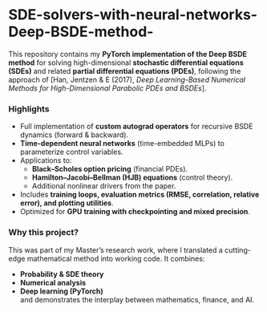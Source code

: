 # SDE-solvers-with-neural-networks-Deep-BSDE-method-
This repository contains my **PyTorch implementation of the Deep BSDE method** for solving high-dimensional **stochastic differential equations (SDEs)** and related **partial differential equations (PDEs)**, following the approach of [Han, Jentzen & E (2017), *Deep Learning-Based Numerical Methods for High-Dimensional Parabolic PDEs and BSDEs*].

### Highlights
- Full implementation of **custom autograd operators** for recursive BSDE dynamics (forward & backward).
- **Time-dependent neural networks** (time-embedded MLPs) to parameterize control variables.
- Applications to:
  - **Black–Scholes option pricing** (financial PDEs).
  - **Hamilton–Jacobi–Bellman (HJB) equations** (control theory).
  - Additional nonlinear drivers from the paper.
- Includes **training loops, evaluation metrics (RMSE, correlation, relative error), and plotting utilities**.
- Optimized for **GPU training with checkpointing and mixed precision**.

### Why this project?
This was part of my Master’s research work, where I translated a cutting-edge mathematical method into working code. It combines:
- **Probability & SDE theory**
- **Numerical analysis**
- **Deep learning (PyTorch)**  
and demonstrates the interplay between mathematics, finance, and AI.

